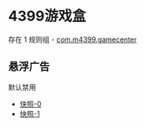# 4399游戏盒

存在 1 规则组 - [com.m4399.gamecenter](/src/apps/com.m4399.gamecenter.ts)

## 悬浮广告

默认禁用

- [快照-0](https://i.gkd.li/i/13297551)
- [快照-1](https://i.gkd.li/i/13297466)
